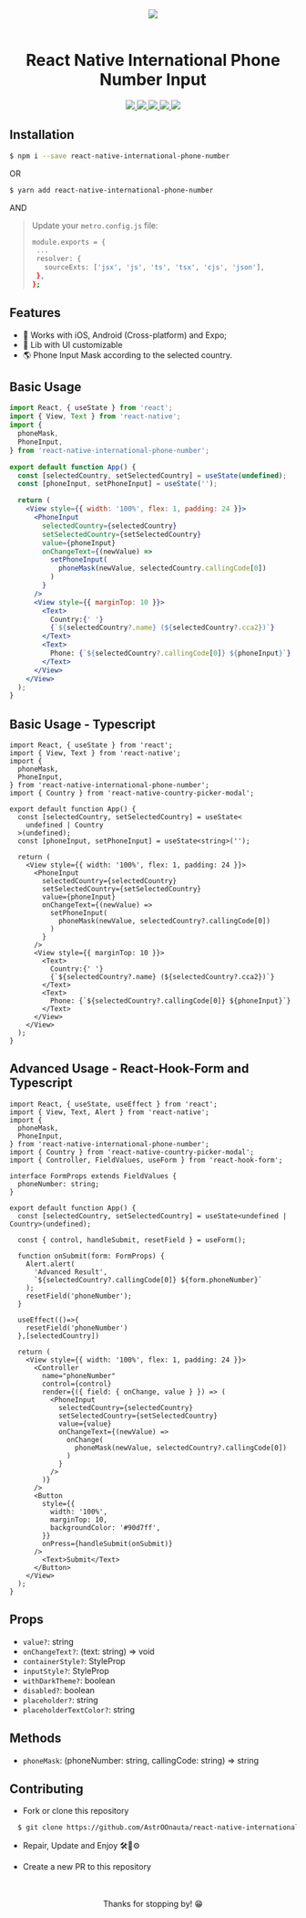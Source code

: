 <div align = "center">
  <img src="https://github.com/AstrOOnauta/react-native-international-phone-number/blob/master/gif/preview.gif">
</div>

<br>

<h1 align="center">React Native International Phone Number Input</h1>

<p align="center">
  <a href="https://www.npmjs.com/package/react-native-international-phone-number">
    <img src="https://img.shields.io/npm/v/react-native-international-phone-number.svg?style=flat-square">
  </a>
  <a href="https://www.npmjs.com/package/react-native-international-phone-number">
    <img src="https://img.shields.io/npm/dm/react-native-international-phone-number.svg?style=flat-square">
  </a>
  <a href="https://github.com/AstrOOnauta/react-native-international-phone-number">
    <img src="https://img.shields.io/github/stars/AstrOOnauta/react-native-international-phone-number"/>
  </a>
  <a href="https://github.com/AstrOOnauta/react-native-international-phone-number/issues">
    <img src="https://img.shields.io/github/issues/AstrOOnauta/react-native-international-phone-number"/>
  </a>
  <a href="https://github.com/AstrOOnauta/react-native-international-phone-number/pulls">
    <img src="https://img.shields.io/github/issues-pr/AstrOOnauta/react-native-international-phone-number"/>
  </a>
</p>

## Installation

```bash
$ npm i --save react-native-international-phone-number
```

OR

```bash
$ yarn add react-native-international-phone-number
```

AND

> Update your `metro.config.js` file:
>
> ```bash
> module.exports = {
>  ...
>  resolver: {
>    sourceExts: ['jsx', 'js', 'ts', 'tsx', 'cjs', 'json'],
>  },
> };
> ```

## Features

- 📱 Works with iOS, Android (Cross-platform) and Expo;
- 🎨 Lib with UI customizable
- 🌎 Phone Input Mask according to the selected country.

## Basic Usage

```jsx
import React, { useState } from 'react';
import { View, Text } from 'react-native';
import {
  phoneMask,
  PhoneInput,
} from 'react-native-international-phone-number';

export default function App() {
  const [selectedCountry, setSelectedCountry] = useState(undefined);
  const [phoneInput, setPhoneInput] = useState('');

  return (
    <View style={{ width: '100%', flex: 1, padding: 24 }}>
      <PhoneInput
        selectedCountry={selectedCountry}
        setSelectedCountry={setSelectedCountry}
        value={phoneInput}
        onChangeText={(newValue) =>
          setPhoneInput(
            phoneMask(newValue, selectedCountry.callingCode[0])
          )
        }
      />
      <View style={{ marginTop: 10 }}>
        <Text>
          Country:{' '}
          {`${selectedCountry?.name} (${selectedCountry?.cca2})`}
        </Text>
        <Text>
          Phone: {`${selectedCountry?.callingCode[0]} ${phoneInput}`}
        </Text>
      </View>
    </View>
  );
}
```

## Basic Usage - Typescript

```tsx
import React, { useState } from 'react';
import { View, Text } from 'react-native';
import {
  phoneMask,
  PhoneInput,
} from 'react-native-international-phone-number';
import { Country } from 'react-native-country-picker-modal';

export default function App() {
  const [selectedCountry, setSelectedCountry] = useState<
    undefined | Country
  >(undefined);
  const [phoneInput, setPhoneInput] = useState<string>('');

  return (
    <View style={{ width: '100%', flex: 1, padding: 24 }}>
      <PhoneInput
        selectedCountry={selectedCountry}
        setSelectedCountry={setSelectedCountry}
        value={phoneInput}
        onChangeText={(newValue) =>
          setPhoneInput(
            phoneMask(newValue, selectedCountry?.callingCode[0])
          )
        }
      />
      <View style={{ marginTop: 10 }}>
        <Text>
          Country:{' '}
          {`${selectedCountry?.name} (${selectedCountry?.cca2})`}
        </Text>
        <Text>
          Phone: {`${selectedCountry?.callingCode[0]} ${phoneInput}`}
        </Text>
      </View>
    </View>
  );
}
```

## Advanced Usage - React-Hook-Form and Typescript

```tsx
import React, { useState, useEffect } from 'react';
import { View, Text, Alert } from 'react-native';
import {
  phoneMask,
  PhoneInput,
} from 'react-native-international-phone-number';
import { Country } from 'react-native-country-picker-modal';
import { Controller, FieldValues, useForm } from 'react-hook-form';

interface FormProps extends FieldValues {
  phoneNumber: string;
}

export default function App() {
  const [selectedCountry, setSelectedCountry] = useState<undefined | Country>(undefined);

  const { control, handleSubmit, resetField } = useForm();

  function onSubmit(form: FormProps) {
    Alert.alert(
      'Advanced Result',
      `${selectedCountry?.callingCode[0]} ${form.phoneNumber}`
    );
    resetField('phoneNumber');
  }

  useEffect(()=>{
    resetField('phoneNumber')
  },[selectedCountry])

  return (
    <View style={{ width: '100%', flex: 1, padding: 24 }}>
      <Controller
        name="phoneNumber"
        control={control}
        render={({ field: { onChange, value } }) => (
          <PhoneInput
            selectedCountry={selectedCountry}
            setSelectedCountry={setSelectedCountry}
            value={value}
            onChangeText={(newValue) =>
              onChange(
                phoneMask(newValue, selectedCountry?.callingCode[0])
              )
            }
          />
        )}
      />
      <Button
        style={{
          width: '100%',
          marginTop: 10,
          backgroundColor: '#90d7ff',
        }}
        onPress={handleSubmit(onSubmit)}
      />
        <Text>Submit</Text>
      </Button>
    </View>
  );
}
```

## Props

- `value?`: string
- `onChangeText?`: (text: string) => void
- `containerStyle?`: StyleProp<ViewStyle>
- `inputStyle?`: StyleProp<ViewStyle>
- `withDarkTheme?`: boolean
- `disabled?`: boolean
- `placeholder?`: string
- `placeholderTextColor?`: string

## Methods

- `phoneMask`: (phoneNumber: string, callingCode: string) => string

## Contributing

- Fork or clone this repository

```bash
  $ git clone https://github.com/AstrOOnauta/react-native-international-phone-number.git
```

- Repair, Update and Enjoy 🛠️🚧⚙️

- Create a new PR to this repository

<br>

<div align = "center">
	<br>
	  Thanks for stopping by! 😁
	<br>
</div>
